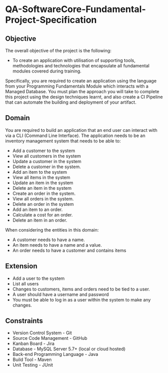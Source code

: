 # QA-SoftwareCore-Fundamental-Project-Specification

## Objective

The overall objective of the project is the following:

  * To create an application with utilisation of supporting tools, methodologies and technologies that encapsulate all fundamental modules covered during training.

Specifically, you are required to create an application using the language from your Programming Fundamentals Module which interacts with a Managed Database.
You must plan the approach you will take to complete this project using the design techniques learnt, and also create a CI Pipeline that can automate the building and deployment of your artifact.

## Domain
You are required to build an application that an end user can interact with via a CLI (Command Line Interface).
The application needs to be an inventory management system that needs to be able to:

* Add a customer to the system
* View all customers in the system
* Update a customer in the system
* Delete a customer in the system.
* Add an item to the system
* View all items in the system
* Update an item in the system
* Delete an item in the system
* Create an order in the system.
* View all orders in the system.
* Delete an order in the system
* Add an item to an order.
* Calculate a cost for an order.
* Delete an item in an order.

When considering the entities in this domain:
* A customer needs to have a name.
* An item needs to have a name and a value.
* An order needs to have a customer and contains items

## Extension
* Add a user to the system
* List all users
* Changes to customers, items and orders need to be tied to a user.
* A user should have a username and password
* You must be able to log in as a user within the system to make any changes.

## Constraints
* Version Control System - Git
* Source Code Management - GitHub
* Kanban Board - Jira
* Database - MySQL Server 5.7+ (local or cloud hosted)
* Back-end Programming Language - Java
* Build Tool - Maven
* Unit Testing - JUnit
